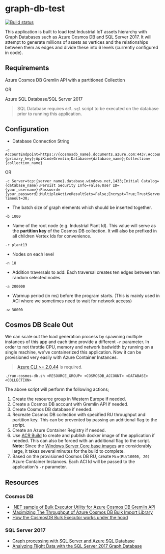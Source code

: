 # graph-db-test

[![Build status](https://vjrantal.visualstudio.com/cosmos-graph-test/_apis/build/status/cosmos-graph-test-.NET%20Desktop-CI)](https://vjrantal.visualstudio.com/cosmos-graph-test/_build/latest?definitionId=2)

This application is built to load test Industrial IoT assets hierarchy with Graph Databases such as Azure Cosmos DB and SQL Server 2017. It will attempt to generate millions of assets as vertices and the relationships between them as edges and divide these into 6 levels (currently configured in code).

## Requirements

Azure Cosmos DB Gremlin API with a partitioned Collection

OR

Azure SQL Database/SQL Server 2017

> SQL Database requires `ddl.sql` script to be executed on the database prior to running this application.

## Configuration

- Database Connection String
```
-c AccountEndpoint=https://{cosmosdb_name}.documents.azure.com:443/;AccountKey={primary_key};ApiKind=Gremlin;Database={database_name};Collection={collection_name}
```
OR
```
-c Server=tcp:{server_name}.database.windows.net,1433;Initial Catalog={database_name};Persist Security Info=False;User ID={your_username};Password={your_password};MultipleActiveResultSets=False;Encrypt=True;TrustServerCertificate=False;Connection Timeout=30;
```
- The batch size of graph elements which should be inserted together.
```
-b 1000
```
- Name of the root node (e.g. Industrial Plant Id). This value will serve as the **partition key** of the Cosmos DB collection. It will also be prefixed in all children Vertex Ids for convenience.
```
-r plant13
```
- Nodes on each level
```
-n 18
```
- Addition traversals to add. Each traversal creates ten edges between ten random selected nodes
```
-a 200000
```
- Warmup period (in ms) before the program starts. (This is mainly used in ACI where we sometimes need to wait for network access)
```
-w 30000
```

## Cosmos DB Scale Out

We can scale out the load generation process by spawning multiple instances of this app and each time provide a different `-r` parameter. In order to not throttle CPU, memory and network badwidth by running on a single machine, we've containerized this application. Now it can be provisioned very easily with Azure Container Instances.
> [Azure CLI >= 2.0.44](https://docs.microsoft.com/en-us/cli/azure/install-azure-cli?view=azure-cli-latest) is required.

```
./run-cosmos-db.sh <RESOURCE_GROUP> <COSMOSDB_ACCOUNT> <DATABASE> <COLLECTION>
```

The above script will perform the following actions;

1. Create the resource group in Western Europe if needed.
2. Create a Cosmos DB account with Gremlin API if needed.
3. Create Cosmos DB database if needed.
4. Recreate Cosmos DB collection with specified RU throughput and partition key. This can be prevented by passing an additional flag to the script.
5. Create an Azure Container Registry if needed.
6. Use [ACR Build](https://docs.microsoft.com/en-us/azure/container-registry/container-registry-tutorial-quick-build) to create and publish docker image of the application if needed. This can also be forced with an additional flag to the script. **Note:** Since the [Windows Server Core base images](https://hub.docker.com/r/microsoft/dotnet-framework/tags/) are considerably large, it takes several minutes for the build to complete.
7. Based on the provisioned Cosmos DB RU, create `Min(RU/10000, 20)` Azure Container Instances. Each ACI Id will be passed to the application's `-r` parameter.

## Resources

### Cosmos DB

- [.NET sample of Bulk Executor Utility for Azure Cosmos DB Gremlin API](https://github.com/Azure-Samples/azure-cosmosdb-graph-bulkexecutor-dotnet-getting-started)
- [Maximizing The Throughput of Azure Cosmos DB Bulk Import Library](https://medium.com/@jayanta.mondal/azure-cosmos-db-bulk-import-tool-realizing-the-full-potential-722bb4f98476)
- [How the CosmosDB Bulk Executor works under the hood](http://chapsas.com/how-the-cosmosdb-bulk-executor-works-under-the-hood/)

### SQL Server 2017

- [Graph processing with SQL Server and Azure SQL Database](https://cloudblogs.microsoft.com/sqlserver/2017/04/20/graph-data-processing-with-sql-server-2017/)
- [Analyzing Flight Data with the SQL Server 2017 Graph Database](https://bytefish.de/blog/sql_server_2017_graph_database/)

